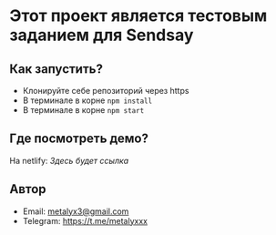 # Этот проект является тестовым заданием для Sendsay

## Как запустить?

 - Клонируйте себе репозиторий через https
 - В терминале в корне `npm install`
 - В терминале в корне `npm start`

## Где посмотреть демо?

  На netlify: *Здесь будет ссылка*

## Автор
  - Email: metalyx3@gmail.com
  - Telegram: https://t.me/metalyxxx
